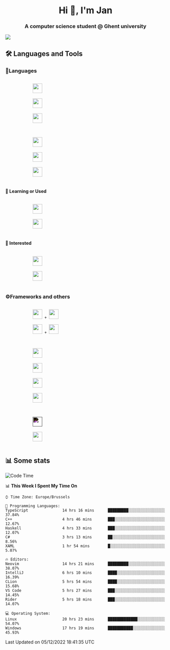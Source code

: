 <h1 align="center">Hi 👋, I'm Jan</h1>
<h3 align="center">A computer science student @ Ghent university</h3>

![](https://komarev.com/ghpvc/?username=NuttyShrimp&style=flat)

<h2>🛠️ Languages and Tools</h2>
<h3>💬Languages</h3>
<div>
    <p>
        <code>
            <img width='30px' src="https://cdn.jsdelivr.net/gh/devicons/devicon/icons/html5/html5-plain.svg">
        </code>
        <code>
            <img width='30px' src="https://cdn.jsdelivr.net/gh/devicons/devicon/icons/sass/sass-original.svg">
        </code>
        <code>
            <img width='30px' src="https://cdn.jsdelivr.net/gh/devicons/devicon/icons/javascript/javascript-plain.svg">
        </code>
    </p>
    <p>
        <code>
            <img width='30px' src="https://cdn.jsdelivr.net/gh/devicons/devicon/icons/typescript/typescript-plain.svg">
        </code>
        <code>
            <img width='30px' src="https://cdn.jsdelivr.net/gh/devicons/devicon/icons/lua/lua-plain-wordmark.svg">
        </code>
        <code>
            <img width='30px' src="https://cdn.jsdelivr.net/gh/devicons/devicon/icons/python/python-original.svg">
        </code>
    </p>
    <h4>🏫 Learning or Used</h4>
    <p>
        <code>
            <img width='30px' src="https://cdn.jsdelivr.net/gh/devicons/devicon/icons/go/go-original-wordmark.svg">
        </code>
        <code>
            <img width='30px' src="https://cdn.jsdelivr.net/gh/devicons/devicon/icons/java/java-original.svg">
        </code>
    </p>
    <h4>💭 Interested</h4>
    <p>
        <code>
            <img width='30px' src="https://cdn.jsdelivr.net/gh/devicons/devicon/icons/csharp/csharp-original.svg">
        </code>
        <code>
            <img width='30px' src="https://cdn.jsdelivr.net/gh/devicons/devicon/icons/rust/rust-plain.svg">
        </code>
    </p>
</div>
<h3>⚙️Frameworks and others</h3>
<div>
    <p>
        <code>
            <img width='30px' src="https://cdn.jsdelivr.net/gh/devicons/devicon/icons/react/react-original.svg"> + <img width='30px' src="https://cdn.jsdelivr.net/gh/devicons/devicon/icons/typescript/typescript-plain.svg">
        </code>
        <code>
            <img width='30px' src="https://cdn.jsdelivr.net/gh/devicons/devicon/icons/vuejs/vuejs-original.svg"> + <img width='30px' src="https://cdn.jsdelivr.net/gh/devicons/devicon/icons/typescript/typescript-plain.svg">
        </code>
    </p>
    <p>
        <code>
            <img width='30px' src="https://cdn.jsdelivr.net/gh/devicons/devicon/icons/nodejs/nodejs-plain.svg">
        </code>
        <code>
            <img width='30px' src="https://cdn.jsdelivr.net/gh/devicons/devicon/icons/mysql/mysql-original.svg">
        </code>
        <code>
            <img width='30px' src="https://cdn.jsdelivr.net/gh/devicons/devicon/icons/postgresql/postgresql-original.svg">
        </code>
        <code>
            <img width='30px' src="https://cdn.jsdelivr.net/gh/devicons/devicon/icons/docker/docker-original.svg">
        </code>
    </p>
        <code>
            <img width='30px' style='filter:invert(1)' src="https://simpleicons.org/icons/intellijidea.svg">
        </code>
        <code>
            <img width='30px' src="https://cdn.jsdelivr.net/gh/devicons/devicon/icons/vscode/vscode-original.svg">
        </code>
    <p>
</div>

<h2>📊 Some stats</h2>

<!--START_SECTION:waka-->
![Code Time](http://img.shields.io/badge/Code%20Time-2%2C159%20hrs%2029%20mins-blue)

📊 **This Week I Spent My Time On** 

```text
⌚︎ Time Zone: Europe/Brussels

💬 Programming Languages: 
TypeScript               14 hrs 16 mins      █████████░░░░░░░░░░░░░░░░   37.84% 
C++                      4 hrs 46 mins       ███░░░░░░░░░░░░░░░░░░░░░░   12.67% 
Haskell                  4 hrs 33 mins       ███░░░░░░░░░░░░░░░░░░░░░░   12.07% 
C#                       3 hrs 13 mins       ██░░░░░░░░░░░░░░░░░░░░░░░   8.56% 
XAML                     1 hr 54 mins        █░░░░░░░░░░░░░░░░░░░░░░░░   5.07%

🔥 Editors: 
Neovim                   14 hrs 21 mins      █████████░░░░░░░░░░░░░░░░   38.07% 
IntelliJ                 6 hrs 10 mins       ████░░░░░░░░░░░░░░░░░░░░░   16.39% 
CLion                    5 hrs 54 mins       ████░░░░░░░░░░░░░░░░░░░░░   15.68% 
VS Code                  5 hrs 27 mins       ███░░░░░░░░░░░░░░░░░░░░░░   14.45% 
Rider                    5 hrs 18 mins       ███░░░░░░░░░░░░░░░░░░░░░░   14.07%

💻 Operating System: 
Linux                    20 hrs 23 mins      █████████████░░░░░░░░░░░░   54.07% 
Windows                  17 hrs 19 mins      ███████████░░░░░░░░░░░░░░   45.93%

```


 Last Updated on 05/12/2022 18:41:35 UTC
<!--END_SECTION:waka-->